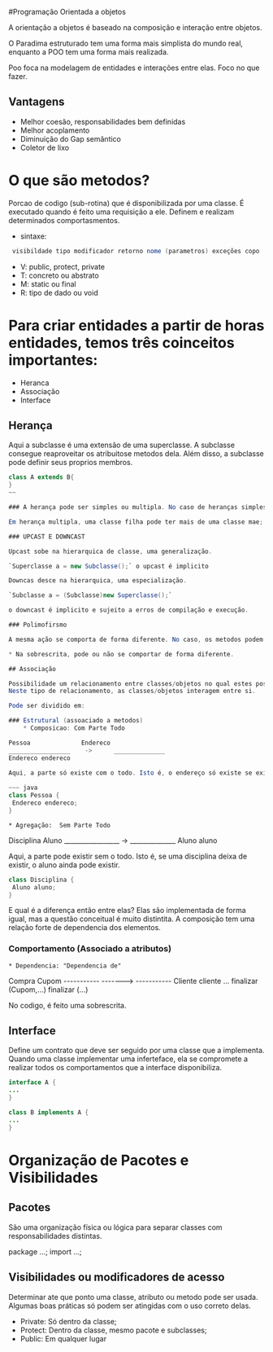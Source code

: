 #Programação Orientada a objetos

A orientação a objetos é baseado na composição e interação entre objetos.

O Paradima estruturado tem uma forma mais simplista do mundo real, enquanto a POO tem uma forma mais realizada.

Poo foca na modelagem de entidades e interações entre elas. Foco no que fazer.

## Vantagens

* Melhor coesão, responsabilidades bem definidas
* Melhor acoplamento
* Diminuição do Gap semântico
* Coletor de lixo




# O que são metodos?

Porcao de codigo (sub-rotina) que é disponibilizada por uma classe. É executado quando é feito uma requisição a ele.
Definem e realizam determinados comportasmentos.

* sintaxe:

~~~java
 visibildade tipo modificador retorno nome (parametros) exceções copo 
~~~~

* V: public, protect, private
* T: concreto ou abstrato
* M: static ou final
* R: tipo de dado ou void


# Para criar entidades a partir de horas entidades, temos três coinceitos importantes:

* Heranca
* Associação
* Interface

## Herança
Aqui a subclasse é uma extensão de uma superclasse. A subclasse consegue reaproveitar os atribuitose metodos dela. Além disso, a subclasse pode definir seus proprios membros.

~~~ Java
class A extends B{
}
~~

### A herança pode ser simples ou multipla. No caso de heranças simples, uma casa filha possui apenas uma classe mãe.

Em herança multipla, uma classe filha pode ter mais de uma classe mae; Em C# e Java, isso não existe.

### UPCAST E DOWNCAST

Upcast sobe na hierarquica de classe, uma generalização.

`Superclasse a = new Subclasse();` o upcast é implicito

Downcas desce na hierarquica, uma especialização.

`Subclasse a = (Subclasse)new Superclasse();` 

o downcast é implicito e sujeito a erros de compilação e execução.

### Polimofirsmo

A mesma ação se comporta de forma diferente. No caso, os metodos podem se comportar de forma diferente.

* Na sobrescrita, pode ou não se comportar de forma diferente.

## Associação

Possibilidade um relacionamento entre classes/objetos no qual estes possam pedir ajuda a outras classes/objetos e representar de forma complexa o conceito ao qual se destinam.
Neste tipo de relacionamento, as classes/objetos interagem entre si.

Pode ser dividido em:

### Estrutural (assoaciado a metodos)
	* Composicao: Com Parte Todo

Pessoa 				Endereco
_________________    ->      ______________
Endereco endereco

Aqui, a parte só existe com o todo. Isto é, o endereço só existe se existir pessoa.
	
~~~ java
class Pessoa {
 Endereco endereco;
} 
~~~~
	* Agregação:  Sem Parte Todo

Disciplina 				Aluno
_________________    ->      ______________
Aluno aluno

Aqui, a parte pode existir sem o todo. Isto é, se uma disciplina deixa de existir, o aluno ainda pode existir.
	
~~~ java
class Disciplina {
 Aluno aluno;
} 
~~~~

E qual é a diferença então entre elas? Elas são implementada de forma igual, mas a questão conceitual é muito distintita.
A composição tem uma relação forte de dependencia dos elementos.


### Comportamento (Associado a atributos)
	* Dependencia: "Dependencia de"

Compra					Cupom
-----------			------->  -----------
Cliente cliente				...
finalizar (Cupom,...)
finalizar (...)

No codigo, é feito uma sobrescrita.

## Interface

Define um contrato que deve ser seguido por uma classe que a implementa. Quando uma classe implementar uma inferteface, ela se compromete a realizar todos os comportamentos que a interface disponibiliza.

~~~java
interface A {
...
}

class B implements A {
...
}

~~~


# Organização de Pacotes e Visibilidades

## Pacotes
 São uma organização física ou lógica para separar classes com responsabilidades distintas. 

package ...;
import ...;

## Visibilidades ou modificadores de acesso

Determinar ate que ponto uma classe, atributo ou metodo pode ser usada. Algumas boas práticas só podem ser atingidas com o uso correto delas.

* Private: Só dentro da classe;
* Protect: Dentro da classe, mesmo pacote e subclasses;
* Public: Em qualquer lugar